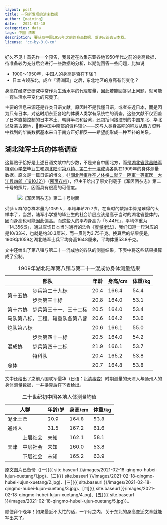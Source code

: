 ```yaml
---
layout: post
title: 一份新发现的清末数据
author: [maiming]
date:   2021-02-18
categories: data
tags: 中国 清末
description: 要获取中国1950年之前的身高数据，或许应该去日本找。
license: 'cc-by-3.0-cn'
---
```


好久不见！首先作一个预告，我最近在收集东亚各地1950年代之前的身高数据，待准备较为充分后会进行一些数据的分析，以期能回答一些问题，比如说

- 1900～1950年，中国人的身高是否在下降？
- 日本占领东北，成立「满洲国」之后，东北地区的身高有何变化？

身高在经济史研究中常作为生活水平的代理度量，因此若能回答以上问题，就可能一窥生活水平变化的究竟了。

主要的信息来源还是各类日语文献。原因并不是我懂日语，或者亲近日本，而是因为只有日本，对这时期东亚各地的体质人类学有系统性的调查。这些文献不仅涵盖了日本直接控制的日本本土、朝鲜半岛和台湾，还包括间接控制的中国东北、华北以及蒙古诸地，但中国中南部的资料较少——这与人类身高吧的吧友从西方资料中找到的华裔数据基本来自于南方正好相反——希望能形成一种互补的关系。

## 湖北陆军士兵的体格调查

这篇贴子恰好是上述日语文献中的少数，不是来自中国北方，而是[湖北省武昌陆军特别小学堂](https://baike.baidu.com/item/%E6%B9%96%E5%8C%97%E9%99%86%E5%86%9B%E5%B0%8F%E5%AD%A6%E5%A0%82)毕业生和[湖北陆军第八镇、第二十一混成协](https://zh.wikipedia.org/zh-cn/%E9%99%86%E5%86%9B%E7%AC%AC%E5%85%AB%E9%95%87)各队在1909年的身体测量数据。原文是一篇日语的博文，《[「湖北陸軍兵卒ノ体格ニ就テ」陸軍一等軍医　大江與四郎（1910.12）](https://blog.goo.ne.jp/1971913/e/ca88dab6e6c451aa6809be5e1b0a5050)》（[网页存档](https://archive.vn/auVAD)），但由于给出了原文刊载于《军医团杂志》第二十号的照片，因而具有很高的可信度。

<figure>
  <img src="{{ site.baseurl }}/images/2021-02-18-qingmo-hubei-lujun-xuetang/1.jpg" alt="《军医团杂志》第二十号封面"/>
</figure>

受验人群的总样本量为1059人，平均年龄20.7岁，在当时的数据中算是难得的大样本了，当然，陆军小学堂的毕业生的社会阶层应该是高于当时的湖北省整体的，因而身高也可能因此偏高。而这些人的平均身高为「5.44尺」，平均体重为「14.356贯」，通过查询日本当时通行的法令《[度量衡法](https://ja.wikisource.org/wiki/%E5%BA%A6%E9%87%8F%E8%A1%A1%E6%B3%95)》，我们知道一尺对应的是10/33米，也就是约30.3厘米，而一贯则为3.75千克。换算后的结果便是，1909年1059名湖北陆军士兵平均身高164.8厘米，平均体重53.8千克。

文中还给出了第八镇与第二十一混成协的各队的测量结果，下表中将这些结果换算成了公制。

<table>
  <caption>
    1909年湖北陆军第八镇与第二十一混成协身体测量结果
  </caption>
  <thead>
    <tr>
      <th colspan="2">部队</th>
      <th>年龄</th>
      <th>身高/cm</th>
      <th>体重/kg</th>
    </tr>
  </thead>
  <tbody>
    <tr>
      <td rowspan="2">第十五协</td>
      <td>步兵第二十九标</td>
      <td>20.4</td>
      <td>166.4</td>
      <td>54.4</td>
    </tr>
    <tr>
      <td>步兵第三十标</td>
      <td>20.8</td>
      <td>164.0</td>
      <td>53.1</td>
    </tr>
    <tr>
      <td>第十六协</td>
      <td>步兵第三十一、三十二标</td>
      <td>20.5</td>
      <td>164.0</td>
      <td>53.4</td>
    </tr>
    <tr>
      <td colspan="2">马队第八标，工程、辎重队各第八营</td>
      <td>20.6</td>
      <td>164.2</td>
      <td>53.6</td>
    </tr>
    <tr>
      <td colspan="2">炮队第八标</td>
      <td>20.6</td>
      <td>166.1</td>
      <td>55.0</td>
    </tr>
    <tr>
      <td rowspan="3">混成协</td>
      <td>步兵第四十一标</td>
      <td>20.5</td>
      <td>164.0</td>
      <td>54.2</td>
    </tr>
    <tr>
      <td>步兵第四十二标</td>
      <td>21.9</td>
      <td>166.1</td>
      <td>53.7</td>
    </tr>
    <tr>
      <td>特科队</td>
      <td>20.4</td>
      <td>165.2</td>
      <td>53.8</td>
    </tr>
    <tr>
      <td colspan="2">总体</td>
      <td>20.7</td>
      <td>164.8</td>
      <td>53.8</td>
    </tr>
  </tbody>
</table>

文中还给出了之前八国联军侵华（日语：[北清事変](https://ja.wikipedia.org/wiki/%E7%BE%A9%E5%92%8C%E5%9B%A3%E3%81%AE%E4%B9%B1)）时期测量的天津人与通州人的身体测量数据，一并换算后在下表给出。

<table>
  <caption>
    二十世纪初中国各地人体测量均值
  </caption>
  <thead>
    <tr>
      <th colspan="2">人群</th>
      <th>年龄/岁</th>
      <th>身高/cm</th>
      <th>体重/kg</th>
    </tr>
  </thead>
  <tbody>
    <tr>
      <td colspan="2">湖北士兵</td>
      <td>20.9</td>
      <td>164.8</td>
      <td>53.8</td>
    </tr>
    <tr>
      <td colspan="2">通州人</td>
      <td>31.5</td>
      <td>167.2</td>
      <td>61.6</td>
    </tr>
    <tr>
      <td rowspan="3">天津</td>
      <td>上层社会</td>
      <td>未知</td>
      <td>162.1</td>
      <td>58.1</td>
    </tr>
    <tr>
      <td>中层社会</td>
      <td>未知</td>
      <td>160.0</td>
      <td>53.8</td>
    </tr>
    <tr>
      <td>下层社会</td>
      <td>未知</td>
      <td>165.2</td>
      <td>63.9</td>
    </tr>
  </tbody>
</table>

原文图片已备份（[一]({{ site.baseurl }}/images/2021-02-18-qingmo-hubei-lujun-xuetang/1.jpg)、[二]({{ site.baseurl }}/images/2021-02-18-qingmo-hubei-lujun-xuetang/2.jpg)、[三]({{ site.baseurl }}/images/2021-02-18-qingmo-hubei-lujun-xuetang/3.jpg)、[四]({{ site.baseurl }}/images/2021-02-18-qingmo-hubei-lujun-xuetang/4.jpg)、[五]({{ site.baseurl }}/images/2021-02-18-qingmo-hubei-lujun-xuetang/5.jpg)）。

顺便拜个晚年！如果最近不太忙的话，一个月之内，关于东北的身高变迁文章就能写出来了。